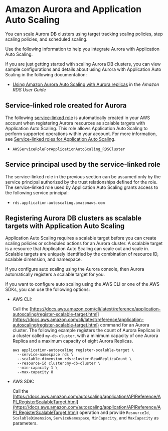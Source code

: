 # Amazon Aurora and Application Auto Scaling<a name="services-that-can-integrate-aurora"></a>

You can scale Aurora DB clusters using target tracking scaling policies, step scaling policies, and scheduled scaling\. 

Use the following information to help you integrate Aurora with Application Auto Scaling\. 

If you are just getting started with scaling Aurora DB clusters, you can view sample configurations and details about using Aurora with Application Auto Scaling in the following documentation:
+ [Using Amazon Aurora Auto Scaling with Aurora replicas](https://docs.aws.amazon.com/AmazonRDS/latest/AuroraUserGuide/Aurora.Integrating.AutoScaling.html) in the *Amazon RDS User Guide*

## Service\-linked role created for Aurora<a name="integrate-service-linked-role-aurora"></a>

The following [service\-linked role](https://docs.aws.amazon.com/IAM/latest/UserGuide/using-service-linked-roles.html) is automatically created in your AWS account when registering Aurora resources as scalable targets with Application Auto Scaling\. This role allows Application Auto Scaling to perform supported operations within your account\. For more information, see [Service\-linked roles for Application Auto Scaling](application-auto-scaling-service-linked-roles.md)\.
+ `AWSServiceRoleForApplicationAutoScaling_RDSCluster`

## Service principal used by the service\-linked role<a name="integrate-service-principal-aurora"></a>

The service\-linked role in the previous section can be assumed only by the service principal authorized by the trust relationships defined for the role\. The service\-linked role used by Application Auto Scaling grants access to the following service principal: 
+ `rds.application-autoscaling.amazonaws.com`

## Registering Aurora DB clusters as scalable targets with Application Auto Scaling<a name="integrate-register-aurora"></a>

Application Auto Scaling requires a scalable target before you can create scaling policies or scheduled actions for an Aurora cluster\. A scalable target is a resource that Application Auto Scaling can scale out and scale in\. Scalable targets are uniquely identified by the combination of resource ID, scalable dimension, and namespace\. 

If you configure auto scaling using the Aurora console, then Aurora automatically registers a scalable target for you\. 

If you want to configure auto scaling using the AWS CLI or one of the AWS SDKs, you can use the following options:
+ AWS CLI: 

  Call the [https://docs.aws.amazon.com/cli/latest/reference/application-autoscaling/register-scalable-target.html](https://docs.aws.amazon.com/cli/latest/reference/application-autoscaling/register-scalable-target.html) command for an Aurora cluster\. The following example registers the count of Aurora Replicas in a cluster called `my-db-cluster`, with a minimum capacity of one Aurora Replica and a maximum capacity of eight Aurora Replicas\.

  ```
  aws application-autoscaling register-scalable-target \
    --service-namespace rds \
    --scalable-dimension rds:cluster:ReadReplicaCount \
    --resource-id cluster:my-db-cluster \
    --min-capacity 1 \
    --max-capacity 8
  ```
+ AWS SDK: 

  Call the [https://docs.aws.amazon.com/autoscaling/application/APIReference/API_RegisterScalableTarget.html](https://docs.aws.amazon.com/autoscaling/application/APIReference/API_RegisterScalableTarget.html) operation and provide `ResourceId`, `ScalableDimension`, `ServiceNamespace`, `MinCapacity`, and `MaxCapacity` as parameters\. 